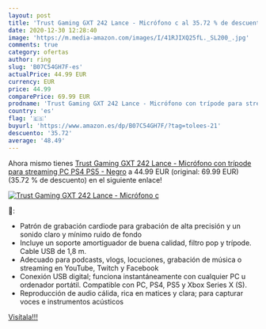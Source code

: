 ```yaml
---
layout: post
title: 'Trust Gaming GXT 242 Lance - Micrófono c al 35.72 % de descuento'
date: 2020-12-30 12:28:40
image: 'https://m.media-amazon.com/images/I/41RJIXQ25fL._SL200_.jpg'
comments: true
category: ofertas
author: ring
slug: 'B07C54GH7F-es'
actualPrice: 44.99 EUR
currency: EUR
price: 44.99
comparePrice: 69.99 EUR
prodname: 'Trust Gaming GXT 242 Lance - Micrófono con trípode para streaming  PC  PS4  PS5 - Negro'
country: 'es'
flag: '🇪🇸'
buyurl: 'https://www.amazon.es/dp/B07C54GH7F/?tag=tolees-21'
descuento: '35.72'
average: '48.49'
---
```


Ahora mismo tienes [Trust Gaming GXT 242 Lance - Micrófono con trípode para streaming  PC  PS4  PS5 - Negro](https://www.amazon.es/dp/B07C54GH7F/?tag=tolees-21) a 44.99 EUR (original: 69.99 EUR) (35.72 %  de descuento) en el siguiente enlace!

[![Trust Gaming GXT 242 Lance - Micrófono c](https://m.media-amazon.com/images/I/41RJIXQ25fL._SL200_.jpg)](https://www.amazon.es/dp/B07C54GH7F/?tag=tolees-21)

🔎:

- Patrón de grabación cardiode para grabación de alta precisión y un sonido claro y mínimo ruido de fondo
- Incluye un soporte amortiguador de buena calidad, filtro pop y trípode. Cable USB de 1,8 m.
- Adecuado para podcasts, vlogs, locuciones, grabación de música o streaming en YouTube, Twitch y Facebook
- Conexión USB digital; funciona instantáneamente con cualquier PC u ordenador portátil. Compatible con PC, PS4, PS5 y Xbox Series X (S).
- Reproducción de audio cálida, rica en matices y clara; para capturar voces e instrumentos acústicos

[Visítala!!!](https://www.amazon.es/dp/B07C54GH7F/?tag=tolees-21)
